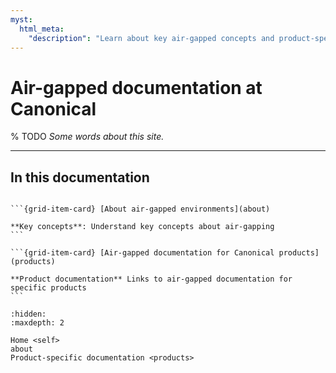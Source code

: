 ```yaml
---
myst:
  html_meta:
    "description": "Learn about key air-gapped concepts and product-specific air-gapped documentation at Canonical, including Landscape, Ubuntu Pro, Juju, and MAAS."
---
```


# Air-gapped documentation at Canonical

% TODO
_Some words about this site._

---

## In this documentation

````{grid} 1

```{grid-item-card} [About air-gapped environments](about)

**Key concepts**: Understand key concepts about air-gapping
```

```{grid-item-card} [Air-gapped documentation for Canonical products](products)

**Product documentation** Links to air-gapped documentation for specific products
```

````

```{toctree}
:hidden:
:maxdepth: 2

Home <self>
about
Product-specific documentation <products>
